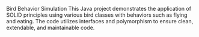 Bird Behavior Simulation
This Java project demonstrates the application of SOLID principles using various bird classes with behaviors such as flying and eating. The code utilizes interfaces and polymorphism to ensure clean, extendable, and maintainable code.


